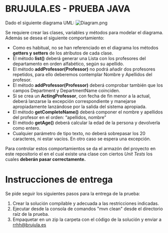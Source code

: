 # BRUJULA.ES - PRUEBA JAVA #

Dado el siguiente diagrama UML:
![Diagram.png](https://bitbucket.org/repo/oLqA9Kg/images/1155802627-Diagram.png)

Se requiere crear las clases, variables y métodos para modelar el diagrama. Además se desea el siguiente comportamiento:

* Como es habitual, no se han referenciado en el diagrama los métodos **getters y setters** de los atributos de cada clase.
* El método **list()** deberá generar una Lista con los profesores del departamento en orden alfabético, según su apellido.
* El método **addProfessor(Professor)** no podrá añadir dos profesores repetidos, para ello deberemos contemplar Nombre y Apellidos del profesor.
* El método **addProfessor(Professor)** deberá comprobar también que los campos Department y DepartmentName coinciden.
* Si se crea un **ActingProfessor**, con fecha de fin menor a la actual, deberá lanzarse la excepción correspondiente y manejarse apropiadamente lanzándose por la salida del sistema apropiada.
* El método **getCompleteName()** deberá componer el nombre y apellidos del profesor en el orden: “apellidos, nombre”
* El método **getAge()** deberá calcular la edad de la persona y devolverla como entero.
* Cualquier parámetro de tipo texto, no deberá sobrepasar los 20 caracteres, ni estar vacíos. En otro caso se espera una excepción.

Para controlar estos comportamientos se da el armazón del proyecto en este repositorio el en el cual existe una clase con ciertos *Unit Tests* los cuales **deberán pasar correctamente.**

# Instrucciones de entrega #
Se pide seguir los siguientes pasos para la entrega de la prueba:

1. Crear la solución compilable y adecuada a las restricciones indicadas.
2. Ejecutar desde la consola de comandos "mvn clean" desde el directorio raíz de la prueba.
3. Empaquetar en un zip la carpeta con el código de la solución y enviar a [rrhh@brujula.es](mailto:rrhh@brujula.es)